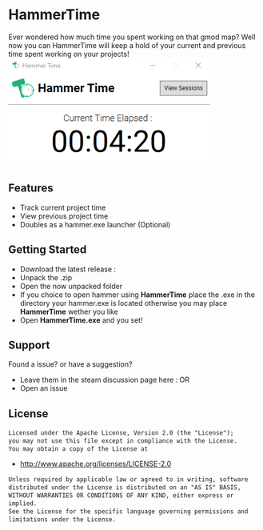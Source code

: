 # HammerTime
Ever wondered how much time you spent working on that gmod map? Well now you can HammerTime will keep a hold of your current and previous time spent working on your projects!
![HammerTime UI Image](img/hammertime-readme.png)

## Features
- Track current project time
- View previous project time
- Doubles as a hammer.exe launcher (Optional)

## Getting Started
- Download the latest release : 
- Unpack the .zip
- Open the now unpacked folder
- If you choice to open hammer using **HammerTime** place the .exe in the directory your hammer.exe is located otherwise you may place **HammerTime** wether you like
- Open **HammerTime.exe** and you set!

## Support
Found a issue? or have a suggestion?
- Leave them in the steam discussion page here : 
OR
- Open an issue

## License
``` 
Licensed under the Apache License, Version 2.0 (the "License");
you may not use this file except in compliance with the License.
You may obtain a copy of the License at
```
-  http://www.apache.org/licenses/LICENSE-2.0

```
Unless required by applicable law or agreed to in writing, software
distributed under the License is distributed on an "AS IS" BASIS,
WITHOUT WARRANTIES OR CONDITIONS OF ANY KIND, either express or implied.
See the License for the specific language governing permissions and
limitations under the License.
```
